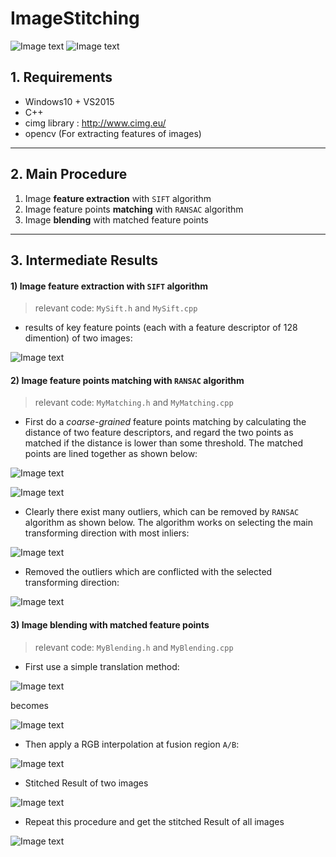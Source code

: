 # ImageStitching

![Image text](https://github.com/MarkMoHR/ImageStitching/raw/master/figures/singles.png)
![Image text](https://github.com/MarkMoHR/ImageStitching/raw/master/figures/blendedImg0.png)


## 1. Requirements
- Windows10 + VS2015
- C++
- cimg library : http://www.cimg.eu/
- opencv (For extracting features of images)

---

## 2. Main Procedure
1. Image **feature extraction** with `SIFT` algorithm
1. Image feature points **matching** with `RANSAC` algorithm
1. Image **blending** with matched feature points

---

## 3. Intermediate Results

#### 1) Image feature extraction with `SIFT` algorithm
> relevant code: `MySift.h` and `MySift.cpp`
- results of key feature points (each with a feature descriptor of 128 dimention) of two images:

![Image text](https://github.com/MarkMoHR/ImageStitching/raw/master/figures/kps.png)

#### 2) Image feature points **matching** with `RANSAC` algorithm
> relevant code: `MyMatching.h` and `MyMatching.cpp`
- First do a *coarse-grained* feature points matching by calculating the distance of two feature descriptors, and regard the two points as matched if the distance is lower than some threshold. The matched points are lined together as shown below:

![Image text](https://github.com/MarkMoHR/ImageStitching/raw/master/figures/kps_real.png)

![Image text](https://github.com/MarkMoHR/ImageStitching/raw/master/figures/mixImgWithLine.png)

- Clearly there exist many outliers, which can be removed by `RANSAC` algorithm as shown below. The algorithm works on selecting the main transforming direction with most inliers:

![Image text](https://github.com/MarkMoHR/ImageStitching/raw/master/figures/ransac.png)

- Removed the outliers which are conflicted with the selected transforming direction:

![Image text](https://github.com/MarkMoHR/ImageStitching/raw/master/figures/mixImgWithLine_fixed.png)

#### 3) Image **blending** with matched feature points
> relevant code: `MyBlending.h` and `MyBlending.cpp`
- First use a simple translation method:

![Image text](https://github.com/MarkMoHR/ImageStitching/raw/master/figures/mixImg.png)

becomes

![Image text](https://github.com/MarkMoHR/ImageStitching/raw/master/figures/blended.png)

- Then apply a RGB interpolation at fusion region `A/B`:

![Image text](https://github.com/MarkMoHR/ImageStitching/raw/master/figures/blend.png)

- Stitched Result of two images

![Image text](https://github.com/MarkMoHR/ImageStitching/raw/master/figures/blendedImg.png)

- Repeat this procedure and get the stitched Result of all images

![Image text](https://github.com/MarkMoHR/ImageStitching/raw/master/figures/blendedImg0.png)


